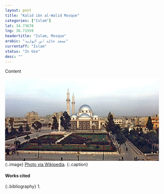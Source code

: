 ```yaml
---
layout: post
title: "Kalid ibn al-Walid Mosque"
categories: ["Islam"]
lat: 34.73678
lng: 36.71559
headertitle: "Islam, Mosque"
arabic: "مسجد خالِد ٱبن ٱلوليد"
currentaff: "Islam"
status: "In Use"
desc: ""
---
```

Content

![Kalid ibn al-Walid Mosque](images/khalid.jpeg)
   {:.image}
[Photo via Wikipedia](https://en.wikipedia.org/wiki/Khalid_ibn_al-Walid_Mosque#/media/File:Khaled_Ebn_El-Walid_Mosque3.jpg).
   {:.caption}

#### Works cited

{:.bibliography}
1. 